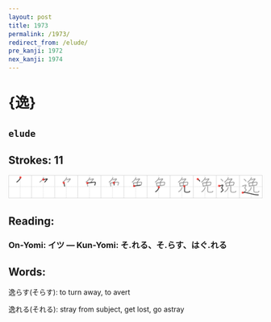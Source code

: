 ```yaml
---
layout: post
title: 1973
permalink: /1973/
redirect_from: /elude/
pre_kanji: 1972
nex_kanji: 1974
---
```


# {逸}

## `elude`

## Strokes: 11

<div class="stroke"><img src="../images/E980B8.png" /></div>

## Reading:

### On-Yomi: イツ &mdash; Kun-Yomi: そ.れる、そ.らす、はぐ.れる

## Words:

逸らす(そらす): to turn away, to avert

逸れる(それる): stray from subject, get lost, go astray
